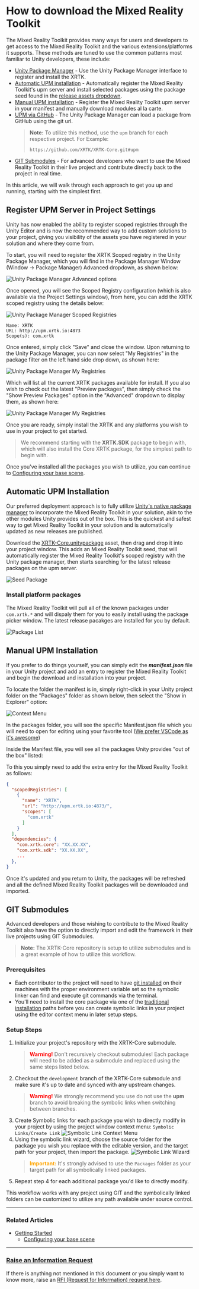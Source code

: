 # How to download the Mixed Reality Toolkit

The Mixed Reality Toolkit provides many ways for users and developers to get access to the Mixed Reality Toolkit and the various extensions/platforms it supports.  These methods are tuned to use the common patterns most familiar to Unity developers, these include:

* [Unity Package Manager](#register-upm-server-in-project-settings) - Use the Unity Package Manager interface to register and install the XRTK.
* [Automatic UPM installation](#automatic-upm-installation) - Automatically register the Mixed Reality Toolkit's upm server and install selected packages using the package seed found in the [release assets dropdown](https://github.com/XRTK/XRTK-Core/releases).
* [Manual UPM installation](#manual-upm-installation) - Register the Mixed Reality Toolkit upm server in your manifest and manually download modules al la carte.
* [UPM via GitHub](https://docs.unity3d.com/Manual/upm-ui-giturl.html) - The Unity Package Manager can load a package from GitHub using the git url.
  > **Note:** To utilize this method, use the `upm` branch for each respective project. For Example:
  >
  > `https://github.com/XRTK/XRTK-Core.git#upm`
* [GIT Submodules](#git-submodules) - For advanced developers who want to use the Mixed Reality Toolkit in their live project and contribute directly back to the project in real time.

In this article, we will walk through each approach to get you up and running, starting with the simplest first.

## Register UPM Server in Project Settings

Unity has now enabled the ability to register scoped registries through the Unity Editor and is now the recommended way to add custom solutions to your project, giving you visibility of the assets you have registered in your solution and where they come from.

To start, you will need to register the XRTK Scoped registry in the Unity Package Manager, which you will find in the Package Manager Window (Window -> Package Manager) Advanced dropdown, as shown below:

![Unity Package Manager Advanced options](../images/DownloadingTheXRTK/UnityPackageManager-Advanced.jpg)

Once opened, you will see the Scoped Registry configuration (which is also available via the Project Settings window), from here, you can add the XRTK scoped registry using the details below:

![Unity Package Manager Scoped Registries](../images/DownloadingTheXRTK/UnityPackageManager-ScopedRegistries.jpg)

```text
Name: XRTK
URL: http://upm.xrtk.io:4873
Scope(s): com.xrtk
```

Once entered, simply click "Save" and close the window. Upon returning to the Unity Package Manager, you can now select "My Registries" in the package filter on the left hand side drop down, as shown here:

![Unity Package Manager My Registries](../images/DownloadingTheXRTK/UnityPackageManager-MyRegistries.jpg)

Which will list all the current XRTK packages available for install.  If you also wish to check out the latest "Preview packages", then simply check the "Show Preview Packages" option in the "Advanced" dropdown to display them, as shown here:

![Unity Package Manager My Registries](../images/DownloadingTheXRTK/UnityPackageManager-XRTKRegistries.jpg)

Once you are ready, simply install the XRTK and any platforms you wish to use in your project to get started.

> We recommend starting with the **XRTK.SDK** package to begin with, which will also install the Core XRTK package, for the simplest path to begin with.

Once you've installed all the packages you wish to utilize, you can continue to [Configuring your base scene](00-GettingStarted.md#configure-your-base-scene).

## Automatic UPM Installation

Our preferred deployment approach is to fully utilize [Unity's native package manager](https://docs.unity3d.com/Manual/upm-ui.html) to incorporate the Mixed Reality Toolkit in your solution, akin to the other modules Unity provides out of the box.  This is the quickest and safest way to get Mixed Reality Toolkit in your solution and is automatically updated as new releases are published.

Download the [XRTK-Core.unitypackage](https://github.com/XRTK/XRTK-Core/releases) asset, then drag and drop it into your project window.  This adds an Mixed Reality Toolkit seed, that will automatically register the Mixed Reality Toolkit's scoped registry with the Unity package manager, then starts searching for the latest release packages on the upm server.

![Seed Package](../images/DownloadingTheXRTK/XRTKAutoInstallAsset.png)

### Install platform packages

The Mixed Reality Toolkit will pull all of the known packages under `com.xrtk.*` and will dispaly them for you to easily install using the package picker window. The latest release pacakges are installed for you by default.

![Package List](../images/DownloadingTheXRTK/XRTKPackageList.png)

## Manual UPM Installation

If you prefer to do things yourself, you can simply edit the ***manifest.json*** file in your Unity project and add an entry to register the Mixed Reality Toolkit and begin the download and installation into your project.

To locate the folder the manifest is in, simply right-click in your Unity project folder on the "Packages" folder as shown below, then select the "Show in Explorer" option:

![Context Menu](../images/DownloadingTheXRTK/LocatePackagesFolder.png)

In the packages folder, you will see the specific Manifest.json file which you will need to open for editing using your favorite tool ([We prefer VSCode as it's awesome](https://code.visualstudio.com/))

Inside the Manifest file, you will see all the packages Unity provides "out of the box" listed:

To this you simply need to add the extra entry for the Mixed Reality Toolkit as follows:

```json
{
  "scopedRegistries": [
    {
      "name": "XRTK",
      "url": "http://upm.xrtk.io:4873/",
      "scopes": [
        "com.xrtk"
      ]
    }
  ],
  "dependencies": {
    "com.xrtk.core": "XX.XX.XX",
    "com.xrtk.sdk": "XX.XX.XX",
    ...
  },
}
```

Once it's updated and you return to Unity, the packages will be refreshed and all the defined Mixed Reality Toolkit packages will be downloaded and imported.

## GIT Submodules

Advanced developers and those wishing to contribute to the Mixed Reality Toolkit also have the option to directly import and edit the framework in their live projects using GIT Submodules.

> **Note:** The XRTK-Core repository is setup to utilize submodules and is a great example of how to utilize this workflow.

### Prerequisites

* Each contributor to the project will need to have [git installed](https://git-scm.com/) on their machines with the proper environment variable set so the symbolic linker can find and execute git commands via the terminal.
* You'll need to install the core package via one of the [traditional installation](#automatic-upm-installation) paths before you can create symbolic links in your project using the editor context menu in later setup steps.

### Setup Steps

1. Initialize your project's repository with the XRTK-Core submodule.
    > <font color="red">**Warning!**</font> Don't recursively checkout submodules! Each package will need to be added as a submodule and replaced using the same steps listed below.
2. Checkout the `development` branch of the XRTK-Core submodule and make sure it's up to date and synced with any upstream changes.
    > <font color="red">**Warning!**</font> We strongly recommend you use do not use the **upm** branch to avoid breaking the symbolic links when switching between branches.
3. Create Symbolic links for each package you wish to directly modify in your project by using the project window context menu: `Symbolic Links/Create Link`
  ![Symbolic Link Context Menu](../images/DownloadingTheXRTK/SymbolicLinks.png)
4. Using the symbolic link wizard, choose the source folder for the package you wish you replace with the editable version, and the target path for your project, then import the package.
  ![Symbolic Link Wizard](../images/DownloadingTheXRTK/SymbolicLinkWizard.png)
    > <font color="orange">**Important:**</font> It's strongly advised to use the `Packages` folder as your target path for all symbolically linked packages.
5. Repeat step 4 for each additional package you'd like to directly modify.

This workflow works with any project using GIT and the symbolically linked folders can be customized to utilize any path available under source control.

---

### Related Articles

* [Getting Started](00-GettingStarted.md#getting-started-with-the-mixed-reality-toolkit)
  * [Configuring your base scene](00-GettingStarted.md#configure-your-base-scene)

---

### [**Raise an Information Request**](https://github.com/XRTK/XRTK-Core/issues/new?assignees=&labels=question&template=request_for_information.md&title=)

If there is anything not mentioned in this document or you simply want to know more, raise an [RFI (Request for Information) request here](https://github.com/XRTK/XRTK-Core/issues/new?assignees=&labels=question&template=request_for_information.md&title=).
